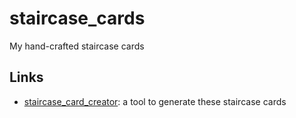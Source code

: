 # staircase_cards

My hand-crafted staircase cards


## Links

- [staircase_card_creator](https://github.com/richelbilderbeek/staircase_card_creator):
  a tool to generate these staircase cards

